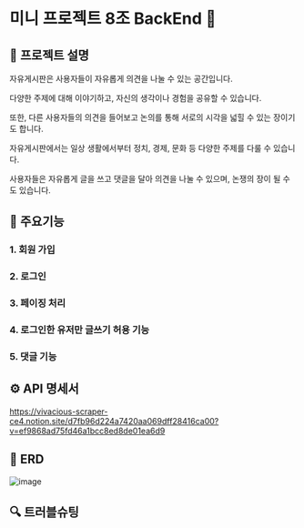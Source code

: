 #  미니 프로젝트 8조 BackEnd 🚀

## 📃 프로젝트 설명

자유게시판은 사용자들이 자유롭게 의견을 나눌 수 있는 공간입니다.

다양한 주제에 대해 이야기하고, 자신의 생각이나 경험을 공유할 수 있습니다.

또한, 다른 사용자들의 의견을 들어보고 논의를 통해 서로의 시각을 넓힐 수 있는 장이기도 합니다.

자유게시판에서는 일상 생활에서부터 정치, 경제, 문화 등 다양한 주제를 다룰 수 있습니다.

사용자들은 자유롭게 글을 쓰고 댓글을 달아 의견을 나눌 수 있으며, 논쟁의 장이 될 수도 있습니다.

## 🌟 주요기능

### 1. 회원 가입
### 2. 로그인
### 3. 페이징 처리
### 4. 로그인한 유저만 글쓰기 허용 기능
### 5. 댓글 기능

## ⚙ API 명세서

https://vivacious-scraper-ce4.notion.site/d7fb96d224a7420aa069dff28416ca00?v=ef9868ad75fd46a1bcc8ed8de01ea6d9

## 📝 ERD

![image](https://user-images.githubusercontent.com/107255371/227094529-fdc47d3a-5355-4cba-9c95-97e6807ba61d.png)


## 🔍 트러블슈팅
